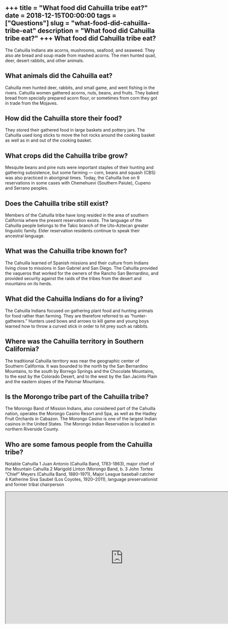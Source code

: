 +++
title = "What food did Cahuilla tribe eat?"
date = 2018-12-15T00:00:00
tags = ["Questions"]
slug = "what-food-did-cahuilla-tribe-eat"
description = "What food did Cahuilla tribe eat?"
+++
What food did Cahuilla tribe eat?
---------------------------------

The Cahuilla Indians ate acorns, mushrooms, seafood, and seaweed. They also ate bread and soup made from mashed acorns. The men hunted quail, deer, desert rabbits, and other animals.

What animals did the Cahuilla eat?
----------------------------------

Cahuilla men hunted deer, rabbits, and small game, and went fishing in the rivers. Cahuilla women gathered acorns, nuts, beans, and fruits. They baked bread from specially prepared acorn flour, or sometimes from corn they got in trade from the Mojaves.

How did the Cahuilla store their food?
--------------------------------------

They stored their gathered food in large baskets and pottery jars. The Cahuilla used long sticks to move the hot rocks around the cooking basket as well as in and out of the cooking basket.

What crops did the Cahuilla tribe grow?
---------------------------------------

Mesquite beans and pine nuts were important staples of their hunting and gathering subsistence, but some farming — corn, beans and squash (CBS) was also practiced in aboriginal times. Today, the Cahuilla live on 9 reservations in some cases with Chemehuevi (Southern Paiute), Cupeno and Serrano peoples.

Does the Cahuilla tribe still exist?
------------------------------------

Members of the Cahuilla tribe have long resided in the area of southern California where the present reservation exists. The language of the Cahuilla people belongs to the Takic branch of the Uto-Aztecan greater linguistic family. Elder reservation residents continue to speak their ancestral language.

What was the Cahuilla tribe known for?
--------------------------------------

The Cahuilla learned of Spanish missions and their culture from Indians living close to missions in San Gabriel and San Diego. The Cahuilla provided the vaqueros that worked for the owners of the Rancho San Bernardino, and provided security against the raids of the tribes from the desert and mountains on its herds.

What did the Cahuilla Indians do for a living?
----------------------------------------------

The Cahuilla Indians focused on gathering plant food and hunting animals for food rather than farming. They are therefore referred to as “hunter-gatherers.” Hunters used bows and arrows to kill game and young boys learned how to throw a curved stick in order to hit prey such as rabbits.

Where was the Cahuilla territory in Southern California?
--------------------------------------------------------

The traditional Cahuilla territory was near the geographic center of Southern California. It was bounded to the north by the San Bernardino Mountains, to the south by Borrego Springs and the Chocolate Mountains, to the east by the Colorado Desert, and to the west by the San Jacinto Plain and the eastern slopes of the Palomar Mountains.

Is the Morongo tribe part of the Cahuilla tribe?
------------------------------------------------

The Morongo Band of Mission Indians, also considered part of the Cahuilla nation, operates the Morongo Casino Resort and Spa, as well as the Hadley Fruit Orchards in Cabazon. The Morongo Casino is one of the largest Indian casinos in the United States. The Morongo Indian Reservation is located in northern Riverside County.

Who are some famous people from the Cahuilla tribe?
---------------------------------------------------

Notable Cahuilla 1 Juan Antonio (Cahuilla Band, 1783-1863), major chief of the Mountain Cahuilla 2 Marigold Linton (Morongo Band, b. 3 John Tortes “Chief” Meyers (Cahuilla Band, 1880–1971), Major League baseball catcher 4 Katherine Siva Saubel (Los Coyotes, 1920–2011), language preservationist and former tribal chairperson

<iframe allow="accelerometer; autoplay; clipboard-write; encrypted-media; gyroscope; picture-in-picture" allowfullscreen="" class="__youtube_prefs__  epyt-is-override  no-lazyload" data-no-lazy="1" data-origheight="433" data-origwidth="770" data-skipgform_ajax_framebjll="" height="433" id="_ytid_19201" loading="lazy" src="https://www.youtube.com/embed/Rlvlp8Z3QU0?enablejsapi=1&autoplay=0&cc_load_policy=0&cc_lang_pref=&iv_load_policy=1&loop=0&modestbranding=0&rel=1&fs=1&playsinline=0&autohide=2&theme=dark&color=red&controls=1&" title="YouTube player" width="770"></iframe>